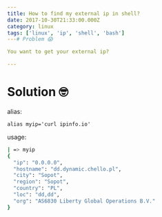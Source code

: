 ```yaml
---
title: How to find my external ip in shell?
date: 2017-10-30T21:33:00.000Z
category: linux
tags: ['linux', 'ip', 'shell', 'bash']
---# Problem 😱

You want to get your external ip?

---
```


# Solution 🤓

alias:

`alias myip='curl ipinfo.io'`

usage:

```bash
| => myip
{
  "ip": "0.0.0.0",
  "hostname": "dd.dynamic.chello.pl",
  "city": "Sopot",
  "region": "Sopot",
  "country": "PL",
  "loc": "dd,dd",
  "org": "AS6830 Liberty Global Operations B.V."
}
```
